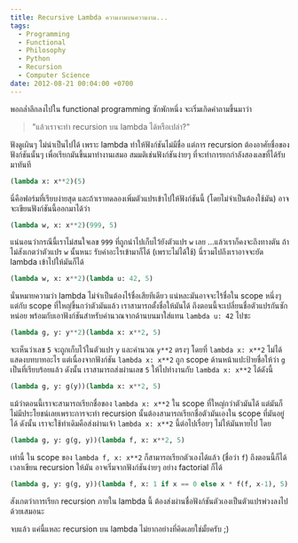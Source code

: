 ```yaml
---
title: Recursive Lambda ความงามบนความงาม...
tags:
  - Programming
  - Functional
  - Philosophy
  - Python
  - Recursion
  - Computer Science
date: 2012-08-21 00:04:00 +0700
---
```


พอถล่ำลึกลงไปใน functional programming ซักพักหนึ่ง จะเริ่มเกิดคำถามขึ้นมาว่า

> "แล้วเราจะทำ recursion บน lambda ได้หรือเปล่า?"

ฟังดูเผินๆ ไม่น่าเป็นไปได้ เพราะ lambda ทำให้ฟังก์ชันไม่มีชื่อ แต่การ recursion ต้องอาศัยชื่อของฟังก์ชันนั้นๆ เพื่อเรียกมันขึ้นมาทำงานเสมอ สมมติเช่นฟังก์ชันง่ายๆ ที่จะทำการยกกำลังสองเลขที่ได้รับมาทันที

``` python
(lambda x: x**2)(5)
```

นี่คือฟอร์มที่เรียบง่ายสุด และถ้าเราทดลองเพิ่มตัวแปรเข้าไปให้ฟังก์ชันนี้ (โดยไม่จำเป็นต้องใช้มัน) อาจจะเขียนฟังก์ชันนี้ออกมาได้ว่า

``` python
(lambda w, x: x**2)(999, 5)
```

แน่นอนว่ากรณีนี้เราไม่สนใจเลข `999` ที่ถูกนำไปเก็บไว้ยังตัวแปร `w` เลย ...แล้วเราก็คงจะถึงทางตัน ถ้าไม่สังเกตว่าตัวแปร `w` นั้นหนะ รับค่าอะไรเข้ามาก็ได้ (เพราะไม่ได้ใช้) นี่รวมไปถึงเราอาจจะยัด lambda เข้าไปให้มันก็ได้

``` python
(lambda w, x: x**2)(lambda u: 42, 5)
```

นั่นหมายความว่า lambda ไม่จำเป็นต้องไร้ชื่อเสียทีเดียว แน่หละมันอาจจะไร้ชื่อใน scope หนึ่งๆ แต่กับ scope ที่ใหญ่ขึ้นกว่าตัวมันแล้ว เราสามารถตั้งชื่อให้มันได้ ถึงตอนนี้จะเปลี่ยนชื่อตัวแปรกันซักหน่อย พร้อมกับเอาฟังก์ชันสำหรับคำนวณจากด้านบนมาใส่แทน `lambda u: 42` ไปซะ

``` python
(lambda g, y: y**2)(lambda x: x**2, 5)
```

จะเห็นว่าเลข `5` จะถูกเก็บไว้ในตัวแปร `y` และคำนวณ `y**2` ตรงๆ โดยที่ `lambda x: x**2` ไม่ได้แสดงบทบาทอะไร แต่เนื่องจากฟังก์ชัน `lambda x: x**2` ถูก scope ด้านหน้าแปะป้ายชื่อให้ว่า `g` เป็นที่เรียบร้อยแล้ว ดังนั้น เราสามารถส่งผ่านเลข `5` ให้ไปทำงานกับ `lambda x: x**2` ได้ดังนี้

``` python
(lambda g, y: g(y))(lambda x: x**2, 5)
```

แม้ว่าตอนนี้เราจะสามารถเรียกชื่อของ `lambda x: x**2` ใน scope ที่ใหญ่กว่าตัวมันได้ แต่มันก็ไม่มีประโยชน์เลยเพราะการจะทำ recursion นั้นต้องสามารถเรียกชื่อตัวมันเองใน scope ที่มันอยู่ได้ ดังนั้น เราจะใช้ท่าเดิมคือส่งผ่านเจ้า `lambda x: x**2` นี้ต่อไปเรื่อยๆ ไม่ให้มันหายไป โดย

``` python
(lambda g, y: g(g, y))(lambda f, x: x**2, 5)
```

เท่านี้ ใน scope ของ `lambda f, x: x**2` ก็สามารถเรียกตัวเองได้แล้ว (ชื่อว่า `f`) ถึงตอนนี้ก็ได้เวลาเขียน recursion ให้มัน อาจเริ่มจากฟังก์ชันง่ายๆ อย่าง factorial ก็ได้

``` python
(lambda g, y: g(g, y))(lambda f, x: 1 if x == 0 else x * f(f, x-1), 5)
```

สังเกตว่าการเรียก recursion ภายใน lambda นี้ ต้องส่งผ่านชื่อฟังก์ชันตัวเองเป็นตัวแปรพ่วงลงไปด้วยเสมอนะ

จบแล้ว แค่นี้แหละ recursion บน lambda ไม่ยากอย่างที่คิดเลยใช่มั้ยครับ ;)
